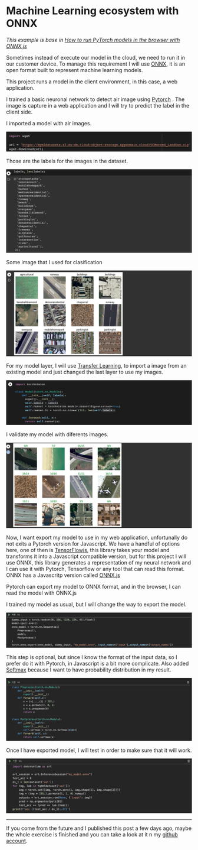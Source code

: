 # Machine Learning ecosystem with ONNX
<i>This example is base in <a href="https://www.youtube.com/watch?v=Vs730jsRgO8">How to run PyTorch models in the browser with ONNX.js</a></i>

Sometimes instead of execute our model in the cloud, we need to run it in our customer device. To manage this requirement I will use <a href="https://onnx.ai/">ONNX</a>, it is an open format built to represent machine learning models.
<p>This project runs a model in the client environment, in this case, a web application.</p>

I trained a basic neuronal network to detect air image using <a href="https://pytorch.org/">Pytorch</a> . The image is capture in a web application and I will try to predict the label in the client side.


I imported a model with air images.
<p align="center">
        <img src="./imgs/import_dataset.png"/>

Those are the labels for the images in the dataset.
<p align="center">
        <img src="./imgs/labels.png"/>

Some image that I used for clasification
<p align="center">
        <img src="./imgs/imgs_sample.png"/>

For my model layer, I will use <a href="https://en.wikipedia.org/wiki/Transfer_learning">Transfer Learning</a>, to import a image from an existing model and just changed the last layer to use my images.
<p align="center">
        <img src="./imgs/transfer_learning.png"/>

I validate my model with diferents images.
<p align="center">
        <img src="./imgs/validation.png"/>

Now, I want export my model to use in my web application, unfortunally do not exits a Pytorch version for Javascript. We have a handful of options here, one of then is <a href="https://www.tensorflow.org/js">TensorFlowjs</a>, this library takes your model and transforms it into a Javascript compatible version, but for this project I will use ONNX, this library generates a representation of my neural network and I can use it with Pytorch, Tensorflow or any tool that can read this format.
ONNX has a Javascritp version called <a href="https://github.com/microsoft/onnxjs">ONNX.js</a>

<p>Pytorch can export my model to ONNX format, and in the browser, I can read the model with ONNX.js</p>

I trained my model as usual, but I will change the way to export the model.
<p align="center">
        <img src="./imgs/export.png"/>

This step is optional, but since I know the format of the input data, so I prefer do it with Pytorch, in Javascript is a bit more complicate. 
Also added <a href="https://en.wikipedia.org/wiki/Softmax_function">Softmax</a>   because I want to have probability distribution in my result.
<p align="center">
        <img src="./imgs/pre_post_process.png"/>

Once I have exported model, I will test in order to make sure that it will work.
<p align="center">
        <img src="./imgs/test.png"/>

 <hr>
If you come from the future and I published this post a few days ago, maybe the whole exercise is finished and you can take a look at it n my <a href="https://github.com/RobertoCordova/onnx">github account</a>.
